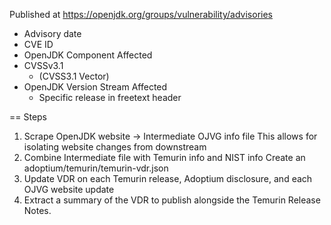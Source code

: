 Published at https://openjdk.org/groups/vulnerability/advisories
 
 - Advisory date
 - CVE ID
 - OpenJDK Component Affected
 - CVSSv3.1
   - (CVSS3.1 Vector)
 - OpenJDK Version Stream Affected
   - Specific release in freetext header
  
== Steps

1. Scrape OpenJDK website -> Intermediate OJVG info file
   This allows for isolating website changes from downstream
2. Combine Intermediate file with Temurin info and NIST info
   Create an adoptium/temurin/temurin-vdr.json
3. Update VDR on each Temurin release, Adoptium disclosure, and each OJVG website update
4. Extract a summary of the VDR to publish alongside the Temurin Release Notes.
   
